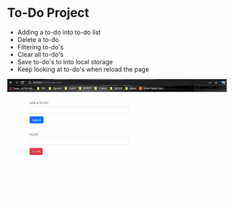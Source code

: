 # To-Do Project
- Adding a to-do into to-do list
- Delete a to-do
- Filtering to-do's
- Clear all to-do's
- Save to-do's to into local storage
- Keep looking at to-do's when reload the page

![ss gif](Animation.gif)